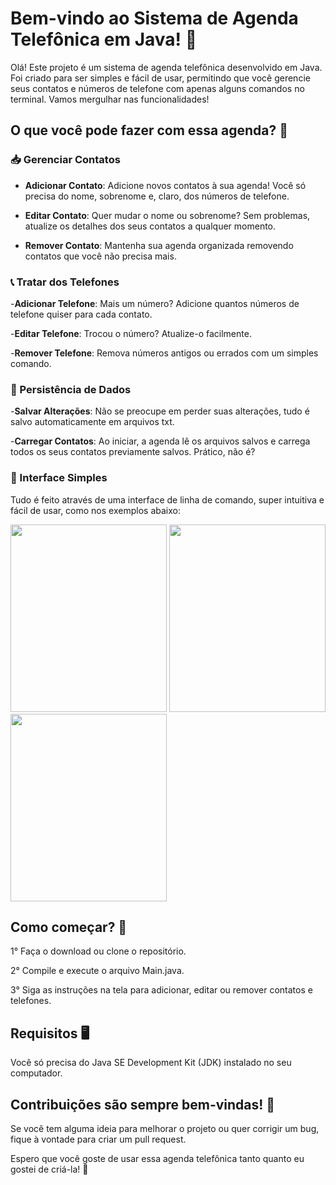 # Bem-vindo ao Sistema de Agenda Telefônica em Java! 📒

Olá! Este projeto é um sistema de agenda telefônica desenvolvido em Java. Foi criado para ser simples e fácil de usar, permitindo que você gerencie seus contatos e números de telefone com apenas alguns comandos no terminal. Vamos mergulhar nas funcionalidades!

## **O que você pode fazer com essa agenda?** 🌟

### 📥 Gerenciar Contatos

- **Adicionar Contato**: Adicione novos contatos à sua agenda! Você só precisa do nome, sobrenome e, claro, dos números de telefone.

- **Editar Contato**: Quer mudar o nome ou sobrenome? Sem problemas, atualize os detalhes dos seus contatos a qualquer momento.

- **Remover Contato**: Mantenha sua agenda organizada removendo contatos que você não precisa mais.

### 📞 Tratar dos Telefones

-**Adicionar Telefone**: Mais um número? Adicione quantos números de telefone quiser para cada contato.

-**Editar Telefone**: Trocou o número? Atualize-o facilmente.

-**Remover Telefone**: Remova números antigos ou errados com um simples comando.

### 💾 Persistência de Dados

-**Salvar Alterações**: Não se preocupe em perder suas alterações, tudo é salvo automaticamente em arquivos txt.

-**Carregar Contatos**: Ao iniciar, a agenda lê os arquivos salvos e carrega todos os seus contatos previamente salvos. Prático, não é?

### 👀 Interface Simples

Tudo é feito através de uma interface de linha de comando, super intuitiva e fácil de usar, como nos exemplos abaixo:

<img src="https://github.com/engdvj/agenda-contatos/assets/153877813/9b4a6814-ede7-463f-aafa-e9179a776178" width="250" height="300"> <img src="https://github.com/engdvj/agenda-contatos/assets/153877813/2ec9389b-f0d6-433d-b95a-da2a1561141e" width="250" height="300"> <img src="https://github.com/engdvj/agenda-contatos/assets/153877813/1cb02f28-fc7a-4552-a12b-5791675a8a91" width="250" height="300">

## Como começar? 🚀

1° Faça o download ou clone o repositório.

2° Compile e execute o arquivo Main.java.

3° Siga as instruções na tela para adicionar, editar ou remover contatos e telefones.

## Requisitos 🖥️

Você só precisa do Java SE Development Kit (JDK) instalado no seu computador.

## Contribuições são sempre bem-vindas! 🤝

Se você tem alguma ideia para melhorar o projeto ou quer corrigir um bug, fique à vontade para criar um pull request.

Espero que você goste de usar essa agenda telefônica tanto quanto eu gostei de criá-la! 🎉
